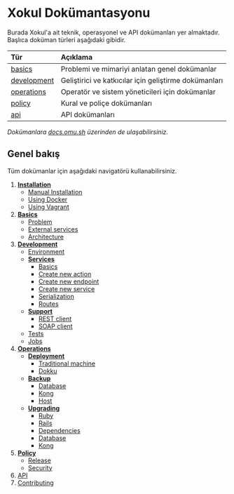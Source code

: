 Xokul Dokümantasyonu
====================

Burada Xokul'a ait teknik, operasyonel ve API dokümanları yer almaktadır.
Başlıca doküman türleri aşağıdaki gibidir.

| Tür                        | Açıklama                                              |
|:---------------------------|:------------------------------------------------------|
| [basics](basics)           | Problemi ve mimariyi anlatan genel dokümanlar         |
| [development](development) | Geliştirici ve katkıcılar için geliştirme dokümanları |
| [operations](operations)   | Operatör ve sistem yöneticileri için dokümanlar       |
| [policy](policy)           | Kural ve poliçe dokümanları                           |
| [api](api)                 | API dokümanları                                       |

*Dokümanlara [docs.omu.sh](doc.omu.sh) üzerinden de ulaşabilirsiniz.*

Genel bakış
-----------

Tüm dokümanlar için aşağıdaki navigatörü kullanabilirsiniz.

1. [**Installation**](operations/installation)
   - [Manual Installation](operations/installation/manual.md)
   - [Using Docker](operations/installation/docker.md)
   - [Using Vagrant](operations/installation/vagrant.md)
1. [**Basics**](basics)
   - [Problem](basics/problem.md)
   - [External services](basics/external-services.md)
   - [Architecture](basics/architecture.md)
1. [**Development**](development)
   - [Environment](development/environment.md)
   - [**Services**](development/services)
     - [Basics](development/services/basics.md)
     - [Create new action](development/services/create-new-action.md)
     - [Create new endpoint](development/services/create-new-endpoint.md)
     - [Create new service](development/services/create-new-service.md)
     - [Serialization](development/services/serialization.md)
     - [Routes](development/services/routes.md)
   - [**Support**](development/support)
     - [REST client](development/support/rest-client.md)
     - [SOAP client](development/support/soap-client.md)
   - [Tests](development/tests.md)
   - [Jobs](development/jobs.md)
1. [**Operations**](operations)
   - [**Deployment**](operations/deployment.md)
     - [Traditional machine](operations/development/traditional.md)
     - [Dokku](operations/development/dokku.md)
   - [**Backup**](operations/backup)
     - [Database](operations/backup/database.md)
     - [Kong](operations/backup/kong.md)
     - [Host](operations/backup/host.md)
   - [**Upgrading**](operations/backup)
     - [Ruby](operations/backup/kong.md)
     - [Rails](operations/backup/host.md)
     - [Dependencies](operations/backup/dependencies.md)
     - [Database](operations/backup/database.md)
     - [Kong](operations/backup/kong.md)
1. [**Policy**](policy)
   - [Release](policy/release)
   - [Security](policy/security)
1. [API](api)
1. [Contributing](https://github.com/omu/xokul/blob/master/CONTRIBUTING.md)
